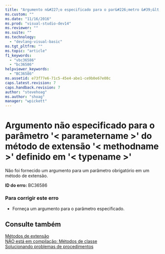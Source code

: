 ```yaml
---
title: "Argumento n&#227;o especificado para o par&#226;metro &#39;&lt; parametername &gt;&#39; do m&#233;todo de extens&#227;o &#39;&lt; methodname &gt;&#39; definido em &#39;&lt; typename &gt;&#39; | Microsoft Docs"
ms.custom: ""
ms.date: "11/16/2016"
ms.prod: "visual-studio-dev14"
ms.reviewer: ""
ms.suite: ""
ms.technology: 
  - "devlang-visual-basic"
ms.tgt_pltfrm: ""
ms.topic: "article"
f1_keywords: 
  - "vbc36586"
  - "bc36586"
helpviewer_keywords: 
  - "BC36586"
ms.assetid: e73f77e6-71c5-45e4-abe1-ce9b0e67e08c
caps.latest.revision: 7
caps.handback.revision: 7
author: "stevehoag"
ms.author: "shoag"
manager: "wpickett"
---
```

# Argumento n&#227;o especificado para o par&#226;metro &#39;&lt; parametername &gt;&#39; do m&#233;todo de extens&#227;o &#39;&lt; methodname &gt;&#39; definido em &#39;&lt; typename &gt;&#39;
Não foi fornecido um argumento para um parâmetro obrigatório em um método de extensão.  
  
 **ID do erro:** BC36586  
  
### Para corrigir este erro  
  
-   Forneça um argumento para o parâmetro especificado.  
  
## Consulte também  
 [Métodos de extensão](../../visual-basic/programming-guide/language-features/procedures/extension-methods.md)   
 [NÃO está em compilação: Métodos de classe](http://msdn.microsoft.com/pt-br/326214bb-6367-48e7-bb24-714844791400)   
 [Solucionando problemas de procedimentos](../../visual-basic/programming-guide/language-features/procedures/troubleshooting-procedures.md)